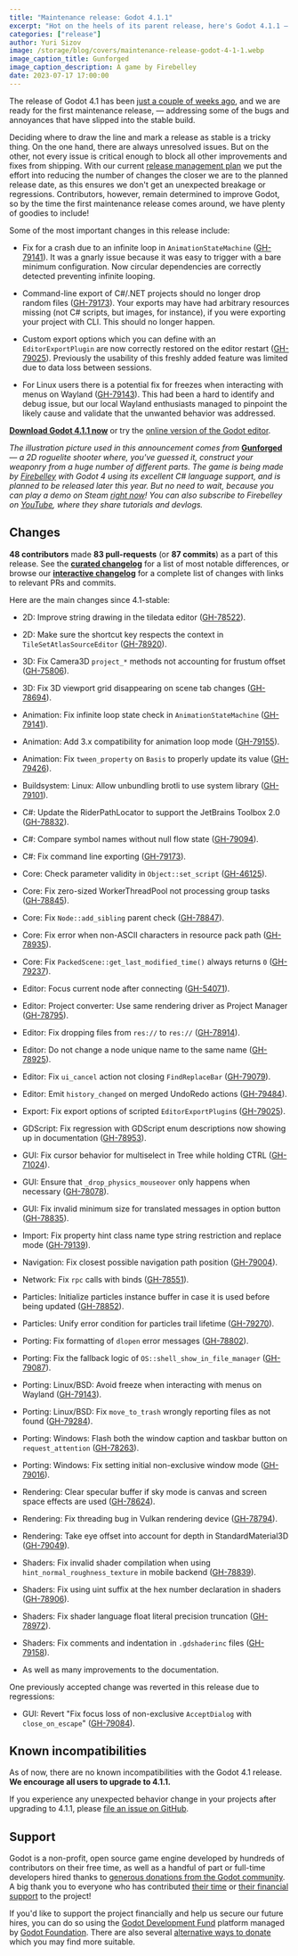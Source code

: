 ```yaml
---
title: "Maintenance release: Godot 4.1.1"
excerpt: "Hot on the heels of its parent release, here's Godot 4.1.1 — the first maintenance release of the 4.1 branch, with more stability and workflow improvements."
categories: ["release"]
author: Yuri Sizov
image: /storage/blog/covers/maintenance-release-godot-4-1-1.webp
image_caption_title: Gunforged
image_caption_description: A game by Firebelley
date: 2023-07-17 17:00:00
---
```


The release of Godot 4.1 has been [just a couple of weeks ago](/article/godot-4-1-is-here), and we are ready for the first maintenance release, — addressing some of the bugs and annoyances that have slipped into the stable build.

Deciding where to draw the line and mark a release as stable is a tricky thing. On the one hand, there are always unresolved issues. But on the other, not every issue is critical enough to block all other improvements and fixes from shipping. With our current [release management plan](/article/release-management-4-1/) we put the effort into reducing the number of changes the closer we are to the planned release date, as this ensures we don't get an unexpected breakage or regressions. Contributors, however, remain determined to improve Godot, so by the time the first maintenance release comes around, we have plenty of goodies to include!

Some of the most important changes in this release include:

- Fix for a crash due to an infinite loop in `AnimationStateMachine` ([GH-79141](https://github.com/godotengine/godot/pull/79141)). It was a gnarly issue because it was easy to trigger with a bare minimum configuration. Now circular dependencies are correctly detected preventing infinite looping.

- Command-line export of C#/.NET projects should no longer drop random files ([GH-79173](https://github.com/godotengine/godot/pull/79173)). Your exports may have had arbitrary resources missing (not C# scripts, but images, for instance), if you were exporting your project with CLI. This should no longer happen.

- Custom export options which you can define with an `EditorExportPlugin` are now correctly restored on the editor restart ([GH-79025](https://github.com/godotengine/godot/pull/79025)). Previously the usability of this freshly added feature was limited due to data loss between sessions.

- For Linux users there is a potential fix for freezes when interacting with menus on Wayland ([GH-79143](https://github.com/godotengine/godot/pull/79143)). This had been a hard to identify and debug issue, but our local Wayland enthusiasts managed to pinpoint the likely cause and validate that the unwanted behavior was addressed.

[**Download Godot 4.1.1 now**](/download/) or try the [online version of the Godot editor](https://editor.godotengine.org/4.1.1.stable/).

*The illustration picture used in this announcement comes from* [**Gunforged**](https://store.steampowered.com/app/2258480/Gunforged/) *— a 2D roguelite shooter where, you've guessed it, construct your weaponry from a huge number of different parts. The game is being made by [Firebelley](https://twitter.com/firebelley) with Godot 4 using its excellent C# language support, and is planned to be released later this year. But no need to wait, because you can play a demo on Steam [right now](https://store.steampowered.com/app/2258480/Gunforged/)! You can also subscribe to Firebelley on [YouTube](https://www.youtube.com/@FirebelleyGames), where they share tutorials and devlogs.*

## Changes

**48 contributors** made **83 pull-requests** (or **87 commits**) as a part of this release. See the [**curated changelog**](https://github.com/godotengine/godot/blob/4.1.1-stable/CHANGELOG.md) for a list of most notable differences, or browse our [**interactive changelog**](https://godotengine.github.io/godot-interactive-changelog/#4.1.1) for a complete list of changes with links to relevant PRs and commits.

Here are the main changes since 4.1-stable:

- 2D: Improve string drawing in the tiledata editor ([GH-78522](https://github.com/godotengine/godot/pull/78522)).
- 2D: Make sure the shortcut key respects the context in `TileSetAtlasSourceEditor` ([GH-78920](https://github.com/godotengine/godot/pull/78920)).
- 3D: Fix Camera3D `project_*` methods not accounting for frustum offset ([GH-75806](https://github.com/godotengine/godot/pull/75806)).
- 3D: Fix 3D viewport grid disappearing on scene tab changes ([GH-78694](https://github.com/godotengine/godot/pull/78694)).
- Animation: Fix infinite loop state check in `AnimationStateMachine` ([GH-79141](https://github.com/godotengine/godot/pull/79141)).
- Animation: Add 3.x compatibility for animation loop mode ([GH-79155](https://github.com/godotengine/godot/pull/79155)).
- Animation: Fix `tween_property` on `Basis` to properly update its value ([GH-79426](https://github.com/godotengine/godot/pull/79426)).
- Buildsystem: Linux: Allow unbundling brotli to use system library ([GH-79101](https://github.com/godotengine/godot/pull/79101)).
- C#: Update the RiderPathLocator to support the JetBrains Toolbox 2.0 ([GH-78832](https://github.com/godotengine/godot/pull/78832)).
- C#: Compare symbol names without null flow state ([GH-79094](https://github.com/godotengine/godot/pull/79094)).
- C#: Fix command line exporting ([GH-79173](https://github.com/godotengine/godot/pull/79173)).
- Core: Check parameter validity in `Object::set_script` ([GH-46125](https://github.com/godotengine/godot/pull/46125)).
- Core: Fix zero-sized WorkerThreadPool not processing group tasks ([GH-78845](https://github.com/godotengine/godot/pull/78845)).
- Core: Fix `Node::add_sibling` parent check ([GH-78847](https://github.com/godotengine/godot/pull/78847)).
- Core: Fix error when non-ASCII characters in resource pack path ([GH-78935](https://github.com/godotengine/godot/pull/78935)).
- Core: Fix `PackedScene::get_last_modified_time()` always returns `0` ([GH-79237](https://github.com/godotengine/godot/pull/79237)).
- Editor: Focus current node after connecting ([GH-54071](https://github.com/godotengine/godot/pull/54071)).
- Editor: Project converter: Use same rendering driver as Project Manager ([GH-78795](https://github.com/godotengine/godot/pull/78795)).
- Editor: Fix dropping files from `res://` to `res://` ([GH-78914](https://github.com/godotengine/godot/pull/78914)).
- Editor: Do not change a node unique name to the same name ([GH-78925](https://github.com/godotengine/godot/pull/78925)).
- Editor: Fix `ui_cancel` action not closing `FindReplaceBar` ([GH-79079](https://github.com/godotengine/godot/pull/79079)).
- Editor: Emit `history_changed` on merged UndoRedo actions ([GH-79484](https://github.com/godotengine/godot/pull/79484)).
- Export: Fix export options of scripted `EditorExportPlugin`s ([GH-79025](https://github.com/godotengine/godot/pull/79025)).
- GDScript: Fix regression with GDScript enum descriptions now showing up in documentation ([GH-78953](https://github.com/godotengine/godot/pull/78953)).
- GUI: Fix cursor behavior for multiselect in Tree while holding CTRL ([GH-71024](https://github.com/godotengine/godot/pull/71024)).
- GUI: Ensure that `_drop_physics_mouseover` only happens when necessary ([GH-78078](https://github.com/godotengine/godot/pull/78078)).
- GUI: Fix invalid minimum size for translated messages in option button ([GH-78835](https://github.com/godotengine/godot/pull/78835)).
- Import: Fix property hint class name type string restriction and replace mode ([GH-79139](https://github.com/godotengine/godot/pull/79139)).
- Navigation: Fix closest possible navigation path position ([GH-79004](https://github.com/godotengine/godot/pull/79004)).
- Network: Fix `rpc` calls with binds ([GH-78551](https://github.com/godotengine/godot/pull/78551)).
- Particles: Initialize particles instance buffer in case it is used before being updated ([GH-78852](https://github.com/godotengine/godot/pull/78852)).
- Particles: Unify error condition for particles trail lifetime ([GH-79270](https://github.com/godotengine/godot/pull/79270)).
- Porting: Fix formatting of `dlopen` error messages ([GH-78802](https://github.com/godotengine/godot/pull/78802)).
- Porting: Fix the fallback logic of `OS::shell_show_in_file_manager` ([GH-79087](https://github.com/godotengine/godot/pull/79087)).
- Porting: Linux/BSD: Avoid freeze when interacting with menus on Wayland ([GH-79143](https://github.com/godotengine/godot/pull/79143)).
- Porting: Linux/BSD: Fix `move_to_trash` wrongly reporting files as not found ([GH-79284](https://github.com/godotengine/godot/pull/79284)).
- Porting: Windows: Flash both the window caption and taskbar button on `request_attention` ([GH-78263](https://github.com/godotengine/godot/pull/78263)).
- Porting: Windows: Fix setting initial non-exclusive window mode ([GH-79016](https://github.com/godotengine/godot/pull/79016)).
- Rendering: Clear specular buffer if sky mode is canvas and screen space effects are used ([GH-78624](https://github.com/godotengine/godot/pull/78624)).
- Rendering: Fix threading bug in Vulkan rendering device ([GH-78794](https://github.com/godotengine/godot/pull/78794)).
- Rendering: Take eye offset into account for depth in StandardMaterial3D ([GH-79049](https://github.com/godotengine/godot/pull/79049)).
- Shaders: Fix invalid shader compilation when using `hint_normal_roughness_texture` in mobile backend ([GH-78839](https://github.com/godotengine/godot/pull/78839)).
- Shaders: Fix using uint suffix at the hex number declaration in shaders ([GH-78906](https://github.com/godotengine/godot/pull/78906)).
- Shaders: Fix shader language float literal precision truncation ([GH-78972](https://github.com/godotengine/godot/pull/78972)).
- Shaders: Fix comments and indentation in `.gdshaderinc` files ([GH-79158](https://github.com/godotengine/godot/pull/79158)).

- As well as many improvements to the documentation.

One previously accepted change was reverted in this release due to regressions:

- GUI: Revert "Fix focus loss of non-exclusive `AcceptDialog` with `close_on_escape`" ([GH-79084](https://github.com/godotengine/godot/pull/79084)).

## Known incompatibilities

As of now, there are no known incompatibilities with the Godot 4.1 release. **We encourage all users to upgrade to 4.1.1.**

If you experience any unexpected behavior change in your projects after upgrading to 4.1.1, please [file an issue on GitHub](https://github.com/godotengine/godot/issues).

## Support

Godot is a non-profit, open source game engine developed by hundreds of contributors on their free time, as well as a handful of part or full-time developers hired thanks to [generous donations from the Godot community](https://fund.godotengine.org/). A big thank you to everyone who has contributed [their time](https://github.com/godotengine/godot/blob/master/AUTHORS.md) or [their financial support](https://github.com/godotengine/godot/blob/master/DONORS.md) to the project!

If you'd like to support the project financially and help us secure our future hires, you can do so using the [Godot Development Fund](https://fund.godotengine.org/) platform managed by [Godot Foundation](https://godot.foundation/). There are also several [alternative ways to donate](/donate) which you may find more suitable.
